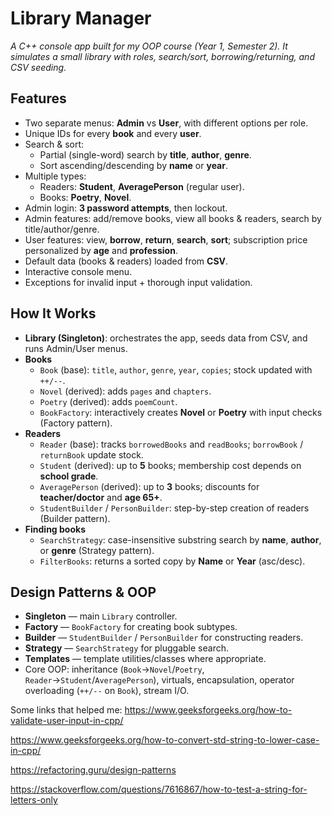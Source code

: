 # Library Manager
*A C++ console app built for my OOP course (Year 1, Semester 2). It simulates a small library with roles, search/sort, borrowing/returning, and CSV seeding.*

## Features
- Two separate menus: **Admin** vs **User**, with different options per role.
- Unique IDs for every **book** and every **user**.
- Search & sort:
  - Partial (single-word) search by **title**, **author**, **genre**.
  - Sort ascending/descending by **name** or **year**.
- Multiple types:
  - Readers: **Student**, **AveragePerson** (regular user).
  - Books: **Poetry**, **Novel**.
- Admin login: **3 password attempts**, then lockout.
- Admin features: add/remove books, view all books & readers, search by title/author/genre.
- User features: view, **borrow**, **return**, **search**, **sort**; subscription price personalized by **age** and **profession**.
- Default data (books & readers) loaded from **CSV**.
- Interactive console menu.
- Exceptions for invalid input + thorough input validation.

## How It Works
- **Library (Singleton)**: orchestrates the app, seeds data from CSV, and runs Admin/User menus.
- **Books**
  - `Book` (base): `title`, `author`, `genre`, `year`, `copies`; stock updated with `++/--`.
  - `Novel` (derived): adds `pages` and `chapters`.
  - `Poetry` (derived): adds `poemCount`.
  - `BookFactory`: interactively creates **Novel** or **Poetry** with input checks (Factory pattern).
- **Readers**
  - `Reader` (base): tracks `borrowedBooks` and `readBooks`; `borrowBook` / `returnBook` update stock.
  - `Student` (derived): up to **5** books; membership cost depends on **school grade**.
  - `AveragePerson` (derived): up to **3** books; discounts for **teacher/doctor** and **age 65+**.
  - `StudentBuilder` / `PersonBuilder`: step-by-step creation of readers (Builder pattern).
- **Finding books**
  - `SearchStrategy`: case-insensitive substring search by **name**, **author**, or **genre** (Strategy pattern).
  - `FilterBooks`: returns a sorted copy by **Name** or **Year** (asc/desc).

## Design Patterns & OOP
- **Singleton** — main `Library` controller.
- **Factory** — `BookFactory` for creating book subtypes.
- **Builder** — `StudentBuilder` / `PersonBuilder` for constructing readers.
- **Strategy** — `SearchStrategy` for pluggable search.
- **Templates** — template utilities/classes where appropriate.
- Core OOP: inheritance (`Book`→`Novel`/`Poetry`, `Reader`→`Student`/`AveragePerson`), virtuals, encapsulation, operator overloading (`++/--` on `Book`), stream I/O.


Some links that helped me:
https://www.geeksforgeeks.org/how-to-validate-user-input-in-cpp/

https://www.geeksforgeeks.org/how-to-convert-std-string-to-lower-case-in-cpp/

https://refactoring.guru/design-patterns

https://stackoverflow.com/questions/7616867/how-to-test-a-string-for-letters-only



